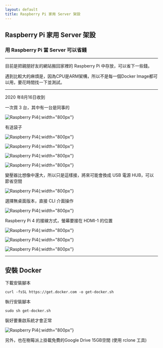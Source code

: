 ```yaml
---
layout: default
title: Raspberry Pi 家用 Server 架設
---
```

## Raspberry Pi 家用 Server 架設

### 用 Raspberry Pi 當 Server 可以省錢

---

目前是把親朋好友的網站搬回家裡的 Raspberry Pi 中存放，可以省下一些錢。

遇到比較大的麻煩是，因為CPU是ARM架構，所以不是每一個Docker Image都可以用，要花時間找一下並測試。

---

2020 年8月16日收到

一次買 3 台，其中有一台是同事的

![Raspberry Pi4](images/raspberry-pi4-server/raspberry-pi4-server-01.png){:width="800px"}

有送袋子

![Raspberry Pi4](images/raspberry-pi4-server/raspberry-pi4-server-02.png){:width="800px"}

![Raspberry Pi4](images/raspberry-pi4-server/raspberry-pi4-server-03.png){:width="800px"}

![Raspberry Pi4](images/raspberry-pi4-server/raspberry-pi4-server-04.png){:width="800px"}

![Raspberry Pi4](images/raspberry-pi4-server/raspberry-pi4-server-05.png){:width="800px"}

變壓器比想像中還大，所以只是這樣接，將來可能會換成 USB 電源 HUB，可以節省空間

![Raspberry Pi4](images/raspberry-pi4-server/raspberry-pi4-server-06.png){:width="800px"}

選擇無桌面版本，直接 CLI 介面操作

![Raspberry Pi4](images/raspberry-pi4-server/raspberry-pi4-server-07.png){:width="800px"}

Raspberry Pi 4 的接線方式，螢幕要接在 HDMI-1 的位置

![Raspberry Pi4](images/raspberry-pi4-server/raspberry-pi4-server-08.png){:width="800px"}

![Raspberry Pi4](images/raspberry-pi4-server/raspberry-pi4-server-09.png){:width="800px"}

![Raspberry Pi4](images/raspberry-pi4-server/raspberry-pi4-server-10.png){:width="800px"}

---

## 安裝 Docker

下載安裝腳本

``curl -fsSL https://get.docker.com -o get-docker.sh``

執行安裝腳本

``sudo sh get-docker.sh``

裝好要重啟系統才會正常

![Raspberry Pi4](images/raspberry-pi4-server/raspberry-pi4-server-11.png){:width="800px"}

另外，也在樹莓派上掛載免費的Google Drive 15GB空間 (使用 rclone 工具)